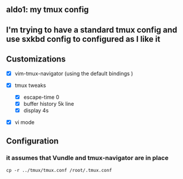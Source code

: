 ## aldo1: my tmux config

## I'm trying to have a standard tmux config and use sxkbd config to configured as I like it

## Customizations
- [x] vim-tmux-navigator (using the default bindings )   
- [x] tmux tweaks  
	- [x] escape-time 0  
	- [x] buffer history 5k line  
	- [x] display 4s  
-[x] vi mode  
 

## Configuration
### it assumes that Vundle and tmux-navigator are in place
```
cp -r ../tmux/tmux.conf /root/.tmux.conf
```
